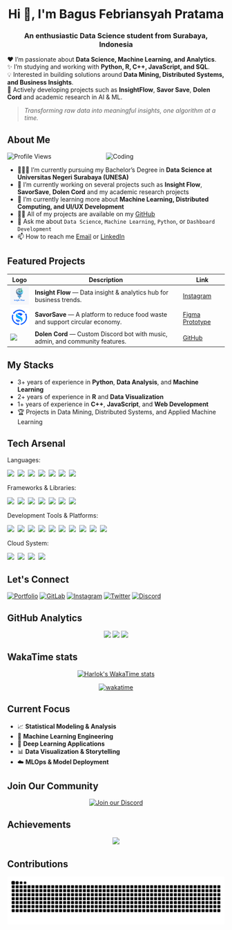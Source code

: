 <h1 align="center">Hi 👋, I'm Bagus Febriansyah Pratama</h1>
<h3 align="center">An enthusiastic Data Science student from Surabaya, Indonesia</h3>

❤️ I’m passionate about **Data Science, Machine Learning, and Analytics**.  
✨ I’m studying and working with **Python, R, C++, JavaScript, and SQL**.  
💡 Interested in building solutions around **Data Mining, Distributed Systems, and Business Insights**.  
🚀 Actively developing projects such as **InsightFlow**, **Savor Save**, **Dolen Cord** and academic research in AI & ML.  

> *Transforming raw data into meaningful insights, one algorithm at a time.*

## About Me
<img align="right" alt="Coding" width="275" src="https://media.giphy.com/media/78XCFBGOlS6keY1Bil/giphy.gif"> 
<p align="left"> <img src="https://komarev.com/ghpvc/?username=fbrianzy&label=Profile%20Views&color=0e75b6&style=flat" alt="Profile Views" /> </p>

- 👨🏻‍🎓 I’m currently pursuing my Bachelor’s Degree in **Data Science at Universitas Negeri Surabaya (UNESA)**
- 🔭 I’m currently working on several projects such as **Insight Flow**, **SavorSave**, **Dolen Cord** and my academic research projects
- 🌱 I’m currently learning more about **Machine Learning, Distributed Computing, and UI/UX Development**
- 👨‍💻 All of my projects are available on my [GitHub](https://github.com/fbrianzy)
- 💬 Ask me about `Data Science`, `Machine Learning`, `Python`, or `Dashboard Development`
- 📫 How to reach me [Email](mailto:bagusfeb60@gmail.com) or [LinkedIn](https://www.linkedin.com/in/fbrianzy)

## Featured Projects

| Logo | Description | Link |
|------|-------------|------|
| [<img src="assets/insightflow.png" width="50"/>](https://www.instagram.com/insightflowdata) | **Insight Flow** — Data insight & analytics hub for business trends. | [Instagram](https://www.instagram.com/insightflowdata) |
| [<img src="assets/savorsave.png" width="50"/>](https://www.figma.com/proto/7kt9z4frJUfx8j4PNoFgy7/Prototype-SavorSave?node-id=0-1&t=uoJiKXzpPsdUqUNL-1) | **SavorSave** — A platform to reduce food waste and support circular economy. | [Figma Prototype](https://www.figma.com/proto/7kt9z4frJUfx8j4PNoFgy7/Prototype-SavorSave?node-id=0-1&t=uoJiKXzpPsdUqUNL-1) |
| [<img src="https://avatars.githubusercontent.com/u/231014112" width="50"/>](https://github.com/Dolen-Cord) | **Dolen Cord** — Custom Discord bot with music, admin, and community features. | [GitHub](https://github.com/Dolen-Cord) |


## My Stacks
- 3+ years of experience in **Python**, **Data Analysis**, and **Machine Learning**
- 2+ years of experience in **R** and **Data Visualization**
- 1+ years of experience in **C++**, **JavaScript**, and **Web Development**
- 🏆 Projects in Data Mining, Distributed Systems, and Applied Machine Learning

## Tech Arsenal

Languages: 

<img src="https://img.shields.io/badge/-Python-3776AB?logo=python&logoColor=white&style=flat">&nbsp;
<img src="https://img.shields.io/badge/-C++-00599C?logo=cplusplus&logoColor=white&style=flat">&nbsp;
<img src="https://custom-icon-badges.demolab.com/badge/C%23-%23239120.svg?logo=cshrp&logoColor=white">&nbsp;
<img src="https://img.shields.io/badge/-JavaScript-F7DF1E?logo=javascript&logoColor=black&style=flat">&nbsp;
<img src="https://img.shields.io/badge/Go-%2300ADD8.svg?&logo=go&logoColor=white">&nbsp;
<img src="https://img.shields.io/badge/-R-276DC3?logo=r&logoColor=white&style=flat">&nbsp;
<img src="https://img.shields.io/badge/-Lua-2C2D72?logo=lua&logoColor=white&style=flat">&nbsp;  

Frameworks & Libraries: 

<img src="https://img.shields.io/badge/-TensorFlow-FF6F00?logo=tensorflow&logoColor=white&style=flat">&nbsp;
<img src="https://img.shields.io/badge/-Scikit--learn-F7931E?logo=scikitlearn&logoColor=white&style=flat">&nbsp;
<img src="https://img.shields.io/badge/-OpenCV-5C3EE8?logo=opencv&logoColor=white&style=flat">&nbsp;
<img src="https://img.shields.io/badge/-Pandas-150458?logo=pandas&logoColor=white&style=flat">&nbsp;
<img src="https://img.shields.io/badge/-NumPy-013243?logo=numpy&logoColor=white&style=flat">&nbsp;
<img src="https://img.shields.io/badge/-Matplotlib-11557C?logo=plotly&logoColor=white&style=flat">&nbsp;
<img src="https://img.shields.io/badge/-Jupyter-F37626?logo=jupyter&logoColor=white&style=flat">&nbsp;  

Development Tools & Platforms: 

<img src="https://img.shields.io/badge/-React-61DAFB?logo=react&logoColor=black&style=flat">&nbsp;
<img src="https://img.shields.io/badge/-Node.js-339933?logo=node.js&logoColor=white&style=flat">&nbsp;
<img src="https://img.shields.io/badge/-MongoDB-47A248?logo=mongodb&logoColor=white&style=flat">&nbsp;
<img src="https://img.shields.io/badge/-PostgreSQL-4169E1?logo=postgresql&logoColor=white&style=flat">&nbsp;
<img src="https://img.shields.io/badge/-Docker-2496ED?logo=docker&logoColor=white&style=flat">&nbsp;
<img src="https://img.shields.io/badge/-Git-F05032?logo=git&logoColor=white&style=flat">&nbsp;
<img src="https://img.shields.io/badge/-Linux-FCC624?logo=linux&logoColor=black&style=flat">&nbsp;
<img src="https://custom-icon-badges.demolab.com/badge/Visual%20Studio%20Code-0078d7.svg?logo=vsc&logoColor=white">&nbsp;
<img src="https://custom-icon-badges.demolab.com/badge/Visual%20Studio-5C2D91.svg?&logo=visualstudio&logoColor=white">&nbsp;
<img src="https://img.shields.io/badge/-Figma-F24E1E?logo=figma&logoColor=white&style=flat">&nbsp;

Cloud System: 

<img src="https://img.shields.io/badge/Cloudflare-F38020?logo=Cloudflare&logoColor=white">&nbsp;
<img src="https://custom-icon-badges.demolab.com/badge/AWS-%23FF9900.svg?logo=aws&logoColor=white">&nbsp;
<img src="https://img.shields.io/badge/Firebase-039BE5?logo=Firebase&logoColor=white">&nbsp;
<img src="https://img.shields.io/badge/Vercel-%23000000.svg?logo=vercel&logoColor=white">&nbsp;


## Let's Connect

[![Portfolio](https://img.shields.io/badge/Portfolio-000000?style=for-the-badge&logo=github&logoColor=white)](https://fbrianzy.github.io/portofolio/)
[![GitLab](https://img.shields.io/badge/GitLab-330F63?style=for-the-badge&logo=gitlab&logoColor=white)](https://gitlab.com/fbrianzy)
[![Instagram](https://img.shields.io/badge/Instagram-E4405F?style=for-the-badge&logo=instagram&logoColor=white)](https://www.instagram.com/fbrianzy/)
[![Twitter](https://img.shields.io/badge/X-1DA1F2?style=for-the-badge&logo=x&logoColor=white)](https://x.com/fbrianzy)
[![Discord](https://img.shields.io/badge/Discord-5865F2?style=for-the-badge&logo=discord&logoColor=white)](https://discordapp.com/users/451180328032272395)

## GitHub Analytics

<div align="center">
<img height="170em" src="https://github-readme-stats.vercel.app/api?username=fbrianzy&theme=dark&show_icons=true&hide_border=true&count_private=true" />
<img height="170em" src="https://github-readme-stats.vercel.app/api/top-langs/?username=fbrianzy&hide=html,css,jupyter%20notebook&theme=dark&layout=compact&hide_border=true" />
<img height="170em" src="https://github-readme-streak-stats.herokuapp.com/?user=fbrianzy&theme=monokai&hide_border=true" />

</div>

## WakaTime stats
<div align="center">
 
[![Harlok's WakaTime stats](https://github-readme-stats.vercel.app/api/wakatime?username=fbrianzy\&layout=compact)](https://github.com/fbrianzy/)

[![wakatime](https://wakatime.com/badge/user/3ca91d59-fac7-4f62-ba46-a6193a10e248.svg)](https://wakatime.com/@3ca91d59-fac7-4f62-ba46-a6193a10e248)

</div>

## Current Focus

- 📈 **Statistical Modeling & Analysis**
- 🤖 **Machine Learning Engineering** 
- 🧠 **Deep Learning Applications**
- 📊 **Data Visualization & Storytelling**
- ☁️ **MLOps & Model Deployment**


## Join Our Community

<p align="center">
  <!-- Discord Banner -->
  <a href="https://github.com/Dolen-Cord">
    <img src="https://discord.com/api/guilds/1139219457194070137/widget.png?style=banner2" alt="Join our Discord" />
  </a>
</p>


## Achievements

<div align="center">
<img src="https://github-profile-trophy.vercel.app/?username=fbrianzy&theme=dark&no-frame=true&no-bg=true&margin-w=4&row=1&" />
</div>


## Contributions

<div align="center">
<img src="https://raw.githubusercontent.com/fbrianzy/fbrianzy/output/snake.svg" alt="Data Snake Animation" />
</div>
